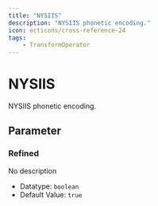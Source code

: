 ```yaml
---
title: "NYSIIS"
description: "NYSIIS phonetic encoding."
icon: octicons/cross-reference-24
tags: 
    - TransformOperator
---
```

# NYSIIS
<!-- This file was generated - DO NOT CHANGE IT MANUALLY -->



NYSIIS phonetic encoding.


## Parameter

### Refined

No description

- Datatype: `boolean`
- Default Value: `true`



